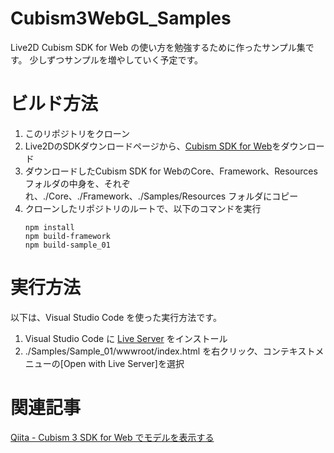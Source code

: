 # Cubism3WebGL_Samples

Live2D Cubism SDK for Web の使い方を勉強するために作ったサンプル集です。
少しずつサンプルを増やしていく予定です。

# ビルド方法

1. このリポジトリをクローン
1. Live2DのSDKダウンロードページから、[Cubism SDK for Web](https://live2d.github.io/#web)をダウンロード
1. ダウンロードしたCubism SDK for WebのCore、Framework、Resources フォルダの中身を、それぞれ、./Core、./Framework、./Samples/Resources フォルダにコピー
1. クローンしたリポジトリのルートで、以下のコマンドを実行
    ```
    npm install
    npm build-framework
    npm build-sample_01
    ```

# 実行方法

以下は、Visual Studio Code を使った実行方法です。

1. Visual Studio Code に [Live Server](https://github.com/ritwickdey/vscode-live-server) をインストール
1. ./Samples/Sample_01/wwwroot/index.html を右クリック、コンテキストメニューの[Open with Live Server]を選択

# 関連記事

[Qiita - Cubism 3 SDK for Web でモデルを表示する](https://qiita.com/tatsuteb/items/2c00855968acd9f4b7df)